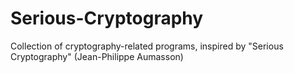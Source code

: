 # Serious-Cryptography
Collection of cryptography-related programs, inspired by "Serious Cryptography" (Jean-Philippe Aumasson)
